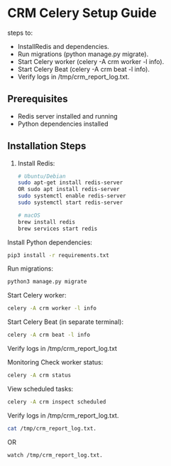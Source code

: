 # CRM Celery Setup Guide

steps to:
    
- InstallRedis and dependencies.
- Run migrations (python manage.py migrate).
- Start Celery worker (celery -A crm worker -l info).
- Start Celery Beat (celery -A crm beat -l info).
- Verify logs in /tmp/crm_report_log.txt.

## Prerequisites
- Redis server installed and running
- Python dependencies installed

## Installation Steps

1. Install Redis:
   ```bash
   # Ubuntu/Debian
   sudo apt-get install redis-server
   OR sudo apt install redis-server
   sudo systemctl enable redis-server
   sudo systemctl start redis-server

   # macOS
   brew install redis
   brew services start redis

Install Python dependencies:

```bash
pip3 install -r requirements.txt
```
Run migrations:
```bash
python3 manage.py migrate
```
Start Celery worker:

```bash
celery -A crm worker -l info
```
Start Celery Beat (in separate terminal):


```bash
celery -A crm beat -l info
```
Verify logs in /tmp/crm_report_log.txt

Monitoring
Check worker status:
```bash
celery -A crm status
```
View scheduled tasks: 
```bash
celery -A crm inspect scheduled
```

Verify logs in /tmp/crm_report_log.txt.
```bash
cat /tmp/crm_report_log.txt.
```
OR

```bash
watch /tmp/crm_report_log.txt.
```
 
